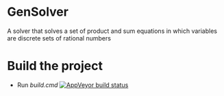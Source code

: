 GenSolver
=========

A solver that solves a set of product and sum equations in which variables are discrete sets of rational numbers


# Build the project

* Run *build.cmd* [![AppVeyor build status](https://ci.appveyor.com/api/projects/status/b5opuv7j31qeq9i0)](https://ci.appveyor.com/project/halcwb/GenSolver)
